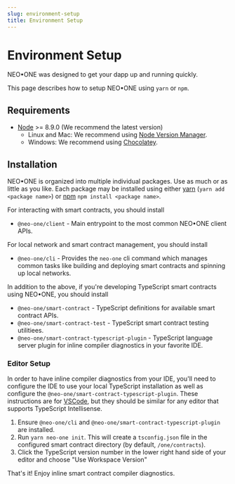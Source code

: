 ```yaml
---
slug: environment-setup
title: Environment Setup
---
```

# Environment Setup

NEO•ONE was designed to get your dapp up and running quickly.

This page describes how to setup NEO•ONE using `yarn` or `npm`.

## Requirements

- [Node](https://nodejs.org) >= 8.9.0 (We recommend the latest version)
  - Linux and Mac: We recommend using [Node Version Manager](https://github.com/creationix/nvm).
  - Windows: We recommend using [Chocolatey](https://chocolatey.org/).

## Installation

NEO•ONE is organized into multiple individual packages. Use as much or as little as you like. Each package may be installed using either [yarn](https://yarnpkg.com/) (`yarn add <package name>`) or [npm](https://www.npmjs.com/) `npm install <package name>`.

For interacting with smart contracts, you should install

 - `@neo-one/client` - Main entrypoint to the most common NEO•ONE client APIs.

For local network and smart contract management, you should install

 - `@neo-one/cli` - Provides the `neo-one` cli command which manages common tasks like building and deploying smart contracts and spinning up local networks.

In addition to the above, if you're developing TypeScript smart contracts using NEO•ONE, you should install

 - `@neo-one/smart-contract` - TypeScript definitions for available smart contract APIs.
 - `@neo-one/smart-contract-test` - TypeScript smart contract testing utilitiees.
 - `@neo-one/smart-contract-typescript-plugin` - TypeScript language server plugin for inline compiler diagnostics in your favorite IDE.

### Editor Setup

In order to have inline compiler diagnostics from your IDE, you'll need to configure the IDE to use your local TypeScript installation as well as configure the `@neo-one/smart-contract-typescript-plugin`. These instructions are for [VSCode](https://code.visualstudio.com/), but they should be similar for any editor that supports TypeScript Intellisense.

  1. Ensure `@neo-one/cli` and `@neo-one/smart-contract-typescript-plugin` are installed.
  2. Run `yarn neo-one init`. This will create a `tsconfig.json` file in the configured smart contract directory (by default, `/one/contracts`).
  3. Click the TypeScript version number in the lower right hand side of your editor and choose "Use Workspace Version"

That's it! Enjoy inline smart contract compiler diagnostics.
